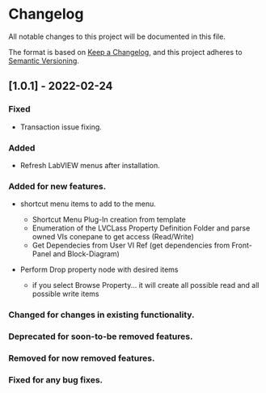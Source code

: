# Changelog
All notable changes to this project will be documented in this file.

The format is based on [Keep a Changelog](https://keepachangelog.com/en/1.0.0/),
and this project adheres to [Semantic Versioning](https://semver.org/spec/v2.0.0.html).

## [1.0.1] - 2022-02-24

### Fixed

- Transaction issue fixing.

### Added 

- Refresh LabVIEW menus after installation.

### Added for new features.

- shortcut menu items to add to the menu.
  - Shortcut Menu Plug-In creation from template
  - Enumeration of the LVCLass Property Definition Folder and parse owned VIs conepane to get access (Read/Write)
  - Get Dependecies from User VI Ref (get dependencies from Front-Panel and Block-Diagram)

- Perform Drop property node with desired items
  - if you select Browse Property... it will create all possible read and all possible write items

### Changed for changes in existing functionality.

### Deprecated for soon-to-be removed features.

### Removed for now removed features.

### Fixed for any bug fixes.
